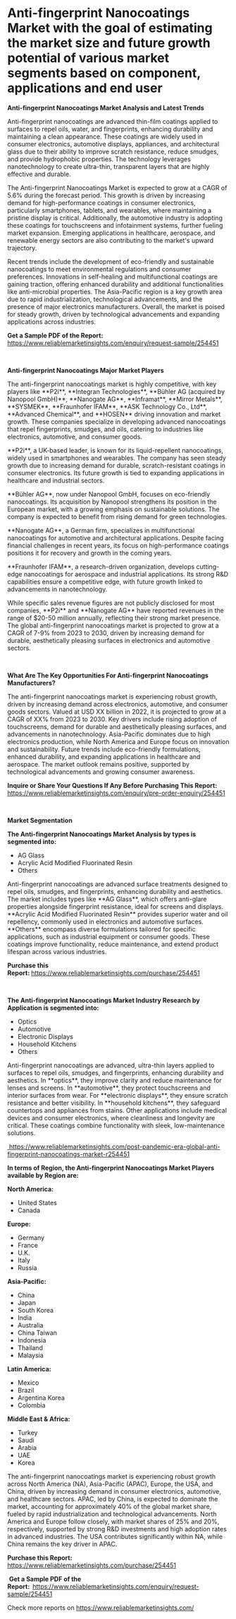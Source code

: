 <p><h1>Anti-fingerprint Nanocoatings Market with the goal of estimating the market size and future growth potential of various market segments based on component, applications and end user</h1></p><p><strong>Anti-fingerprint Nanocoatings Market Analysis and Latest Trends</strong></p>
<p><p>Anti-fingerprint nanocoatings are advanced thin-film coatings applied to surfaces to repel oils, water, and fingerprints, enhancing durability and maintaining a clean appearance. These coatings are widely used in consumer electronics, automotive displays, appliances, and architectural glass due to their ability to improve scratch resistance, reduce smudges, and provide hydrophobic properties. The technology leverages nanotechnology to create ultra-thin, transparent layers that are highly effective and durable.</p><p>The Anti-fingerprint Nanocoatings Market is expected to grow at a CAGR of 5.6% during the forecast period. This growth is driven by increasing demand for high-performance coatings in consumer electronics, particularly smartphones, tablets, and wearables, where maintaining a pristine display is critical. Additionally, the automotive industry is adopting these coatings for touchscreens and infotainment systems, further fueling market expansion. Emerging applications in healthcare, aerospace, and renewable energy sectors are also contributing to the market's upward trajectory.</p><p>Recent trends include the development of eco-friendly and sustainable nanocoatings to meet environmental regulations and consumer preferences. Innovations in self-healing and multifunctional coatings are gaining traction, offering enhanced durability and additional functionalities like anti-microbial properties. The Asia-Pacific region is a key growth area due to rapid industrialization, technological advancements, and the presence of major electronics manufacturers. Overall, the market is poised for steady growth, driven by technological advancements and expanding applications across industries.</p></p>
<p><strong>Get a Sample PDF of the Report:&nbsp;</strong> <a href="https://www.reliablemarketinsights.com/enquiry/request-sample/254451?utm_campaign=1887&utm_medium=2&utm_source=Github&utm_content=ia&utm_term=21012025&utm_id=anti-fingerprint-nanocoatings">https://www.reliablemarketinsights.com/enquiry/request-sample/254451</a></p>
<p>&nbsp;</p>
<p><strong>Anti-fingerprint Nanocoatings Major Market Players</strong></p>
<p><p>The anti-fingerprint nanocoatings market is highly competitive, with key players like **P2i**, **Integran Technologies**, **Bühler AG (acquired by Nanopool GmbH)**, **Nanogate AG**, **Inframat**, **Mirror Metals**, **SYSMEK**, **Fraunhofer IFAM**, **ASK Technology Co., Ltd**, **Advanced Chemical**, and **HOSEN** driving innovation and market growth. These companies specialize in developing advanced nanocoatings that repel fingerprints, smudges, and oils, catering to industries like electronics, automotive, and consumer goods.</p><p>**P2i**, a UK-based leader, is known for its liquid-repellent nanocoatings, widely used in smartphones and wearables. The company has seen steady growth due to increasing demand for durable, scratch-resistant coatings in consumer electronics. Its future growth is tied to expanding applications in healthcare and industrial sectors.</p><p>**Bühler AG**, now under Nanopool GmbH, focuses on eco-friendly nanocoatings. Its acquisition by Nanopool strengthens its position in the European market, with a growing emphasis on sustainable solutions. The company is expected to benefit from rising demand for green technologies.</p><p>**Nanogate AG**, a German firm, specializes in multifunctional nanocoatings for automotive and architectural applications. Despite facing financial challenges in recent years, its focus on high-performance coatings positions it for recovery and growth in the coming years.</p><p>**Fraunhofer IFAM**, a research-driven organization, develops cutting-edge nanocoatings for aerospace and industrial applications. Its strong R&D capabilities ensure a competitive edge, with future growth linked to advancements in nanotechnology.</p><p>While specific sales revenue figures are not publicly disclosed for most companies, **P2i** and **Nanogate AG** have reported revenues in the range of $20-50 million annually, reflecting their strong market presence. The global anti-fingerprint nanocoatings market is projected to grow at a CAGR of 7-9% from 2023 to 2030, driven by increasing demand for durable, aesthetically pleasing surfaces in electronics and automotive sectors.</p></p>
<p>&nbsp;</p>
<p><strong>What Are The Key Opportunities For Anti-fingerprint Nanocoatings Manufacturers?</strong></p>
<p><p>The anti-fingerprint nanocoatings market is experiencing robust growth, driven by increasing demand across electronics, automotive, and consumer goods sectors. Valued at USD XX billion in 2022, it is projected to grow at a CAGR of XX% from 2023 to 2030. Key drivers include rising adoption of touchscreens, demand for durable and aesthetically pleasing surfaces, and advancements in nanotechnology. Asia-Pacific dominates due to high electronics production, while North America and Europe focus on innovation and sustainability. Future trends include eco-friendly formulations, enhanced durability, and expanding applications in healthcare and aerospace. The market outlook remains positive, supported by technological advancements and growing consumer awareness.</p></p>
<p><strong>Inquire or Share Your Questions If Any Before Purchasing This Report:</strong> <a href="https://www.reliablemarketinsights.com/enquiry/pre-order-enquiry/254451?utm_campaign=1887&utm_medium=2&utm_source=Github&utm_content=ia&utm_term=21012025&utm_id=anti-fingerprint-nanocoatings">https://www.reliablemarketinsights.com/enquiry/pre-order-enquiry/254451</a></p>
<p>&nbsp;</p>
<p><strong>Market Segmentation</strong></p>
<p><strong>The Anti-fingerprint Nanocoatings Market Analysis by types is segmented into:</strong></p>
<p><ul><li>AG Glass</li><li>Acrylic Acid Modified Fluorinated Resin</li><li>Others</li></ul></p>
<p><p>Anti-fingerprint nanocoatings are advanced surface treatments designed to repel oils, smudges, and fingerprints, enhancing durability and aesthetics. The market includes types like **AG Glass**, which offers anti-glare properties alongside fingerprint resistance, ideal for screens and displays. **Acrylic Acid Modified Fluorinated Resin** provides superior water and oil repellency, commonly used in electronics and automotive surfaces. **Others** encompass diverse formulations tailored for specific applications, such as industrial equipment or consumer goods. These coatings improve functionality, reduce maintenance, and extend product lifespan across various industries.</p></p>
<p><strong>Purchase this Report:&nbsp;</strong><a href="https://www.reliablemarketinsights.com/purchase/254451?utm_campaign=1887&utm_medium=2&utm_source=Github&utm_content=ia&utm_term=21012025&utm_id=anti-fingerprint-nanocoatings">https://www.reliablemarketinsights.com/purchase/254451</a></p>
<p>&nbsp;</p>
<p><strong>The Anti-fingerprint Nanocoatings Market Industry Research by Application is segmented into:</strong></p>
<p><ul><li>Optics</li><li>Automotive</li><li>Electronic Displays</li><li>Household Kitchens</li><li>Others</li></ul></p>
<p><p>Anti-fingerprint nanocoatings are advanced, ultra-thin layers applied to surfaces to repel oils, smudges, and fingerprints, enhancing durability and aesthetics. In **optics**, they improve clarity and reduce maintenance for lenses and screens. In **automotive**, they protect touchscreens and interior surfaces from wear. For **electronic displays**, they ensure scratch resistance and better visibility. In **household kitchens**, they safeguard countertops and appliances from stains. Other applications include medical devices and consumer electronics, where cleanliness and longevity are critical. These coatings combine functionality with sleek, low-maintenance solutions.</p></p>
<p><a href="https://www.reliablemarketinsights.com/post-pandemic-era-global-anti-fingerprint-nanocoatings-market-r254451?utm_campaign=1887&utm_medium=2&utm_source=Github&utm_content=ia&utm_term=21012025&utm_id=anti-fingerprint-nanocoatings">&nbsp;https://www.reliablemarketinsights.com/post-pandemic-era-global-anti-fingerprint-nanocoatings-market-r254451</a></p>
<p><strong>In terms of Region, the Anti-fingerprint Nanocoatings Market Players available by Region are:</strong></p>
<p>
    <p> <strong> North America: </strong>
        <ul>
            <li>United States</li>
            <li>Canada</li>
        </ul>
        </p> 
    <p> <strong> Europe: </strong>
        <ul>
            <li>Germany</li>
            <li>France</li>
            <li>U.K.</li>
            <li>Italy</li>
            <li>Russia</li>
        </ul>
        </p> 
    <p> <strong> Asia-Pacific: </strong>
        <ul>
            <li>China</li>
            <li>Japan</li>
            <li>South Korea</li>
            <li>India</li>
            <li>Australia</li>
            <li>China Taiwan</li>
            <li>Indonesia</li>
            <li>Thailand</li>
            <li>Malaysia</li>
        </ul>
        </p> 
    <p> <strong> Latin America: </strong>
        <ul>
            <li>Mexico</li>
            <li>Brazil</li>
            <li>Argentina Korea</li>
            <li>Colombia</li>
        </ul>
        </p> 
    <p> <strong> Middle East & Africa: </strong>
        <ul>
            <li>Turkey</li>
            <li>Saudi</li>
            <li>Arabia</li>
            <li>UAE</li>
            <li>Korea</li>
        </ul>
    </p>
    </p>
<p><p>The anti-fingerprint nanocoatings market is experiencing robust growth across North America (NA), Asia-Pacific (APAC), Europe, the USA, and China, driven by increasing demand in consumer electronics, automotive, and healthcare sectors. APAC, led by China, is expected to dominate the market, accounting for approximately 40% of the global market share, fueled by rapid industrialization and technological advancements. North America and Europe follow closely, with market shares of 25% and 20%, respectively, supported by strong R&D investments and high adoption rates in advanced industries. The USA contributes significantly within NA, while China remains the key driver in APAC.</p></p>
<p><strong>Purchase this Report: </strong><a href="https://www.reliablemarketinsights.com/purchase/254451?utm_campaign=1887&utm_medium=2&utm_source=Github&utm_content=ia&utm_term=21012025&utm_id=anti-fingerprint-nanocoatings">https://www.reliablemarketinsights.com/purchase/254451</a></p>
<p>&nbsp;<strong>Get a Sample PDF of the Report:&nbsp;&nbsp;</strong><a href="https://www.reliablemarketinsights.com/enquiry/request-sample/254451?utm_campaign=1887&utm_medium=2&utm_source=Github&utm_content=ia&utm_term=21012025&utm_id=anti-fingerprint-nanocoatings">https://www.reliablemarketinsights.com/enquiry/request-sample/254451</a></p>
<p><strong></strong></p>
<p>Check more reports on <a href="https://www.reliablemarketinsights.com/?utm_campaign=1887&utm_medium=2&utm_source=Github&utm_content=ia&utm_term=21012025&utm_id=anti-fingerprint-nanocoatings">https://www.reliablemarketinsights.com/</a></p>